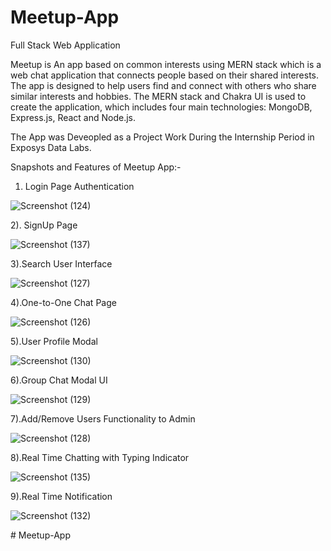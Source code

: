 # Meetup-App
Full Stack Web Application

Meetup is An app based on common interests using MERN stack which is a web chat application that connects people based on their shared interests. The app is designed to help users find and connect with others who share similar interests and hobbies. The MERN stack and Chakra UI is used to create the application, which includes four main technologies: MongoDB, Express.js, React and Node.js.

The App was Deveopled as a Project Work During the Internship Period in Exposys Data Labs. 

Snapshots and Features of Meetup App:- 
1) Login Page Authentication

![Screenshot (124)](https://github.com/SunnyBarve/Meetup-App/assets/111621638/dc87205a-bbd6-44c0-b2cd-3197860c583c)

2). SignUp Page

![Screenshot (137)](https://github.com/SunnyBarve/Meetup-App/assets/111621638/e095ed13-6677-4d47-a7a1-fa9b549e5760)

3).Search User Interface

![Screenshot (127)](https://github.com/SunnyBarve/Meetup-App/assets/111621638/6a4ee3ee-1d50-4299-99c4-03831d22386b)

4).One-to-One Chat Page

![Screenshot (126)](https://github.com/SunnyBarve/Meetup-App/assets/111621638/681c869a-f99a-4edc-8ba4-84cc9d740097)

5).User Profile Modal

![Screenshot (130)](https://github.com/SunnyBarve/Meetup-App/assets/111621638/49c47084-0063-4bf7-ac16-190c98760fc8)

6).Group Chat Modal UI

![Screenshot (129)](https://github.com/SunnyBarve/Meetup-App/assets/111621638/022691cb-a773-41ae-8a6d-cd0372aabe53)

7).Add/Remove Users Functionality to Admin

![Screenshot (128)](https://github.com/SunnyBarve/Meetup-App/assets/111621638/081cd486-a7f1-4903-83b5-6917533c1a12)

8).Real Time Chatting with Typing Indicator

![Screenshot (135)](https://github.com/SunnyBarve/Meetup-App/assets/111621638/d0c6fcd6-3317-4f71-a2bc-5bfba4103f42)

9).Real Time Notification

![Screenshot (132)](https://github.com/SunnyBarve/Meetup-App/assets/111621638/e12e2fce-48c7-43de-a1a2-1b06e4dd2d63)


#   M e e t u p - A p p  
 